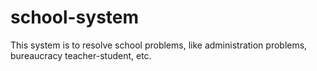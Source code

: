 # school-system
This system is to resolve school problems, like administration problems, bureaucracy teacher-student, etc. 
